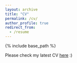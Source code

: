 ```yaml
---
layout: archive
title: "CV"
permalink: /cv/
author_profile: true
redirect_from:
  - /resume
---
```


{% include base_path %}

Please check my latest CV [here](/files/CV_YunaiLi.pdf) :)  

